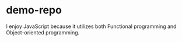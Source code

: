 # demo-repo
 I enjoy JavaScript because it utilizes both Functional programming and Object-oriented programming.